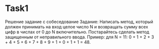 # Task1
Решение задание с собеседование
Задание: 
Написать метод, который должен принимать на вход целое число N и возвращать сумму
всех цифр в числах от 0 до N включительно.
Постарайтесь сделать метод защищенным от неправильного ввода.
Пример: для N = 11: 0 + 1 + 2 + 3 + 4 + 5 + 6 + 7 + 8 + 9 + 1 + 0 + 1 + 1 = 48.
